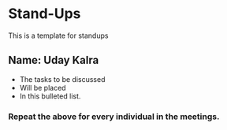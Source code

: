 # Stand-Ups
This is a template for standups

## Name: Uday Kalra
* The tasks to be discussed
* Will be placed
* In this bulleted list.

### Repeat the above for every individual in the meetings.
